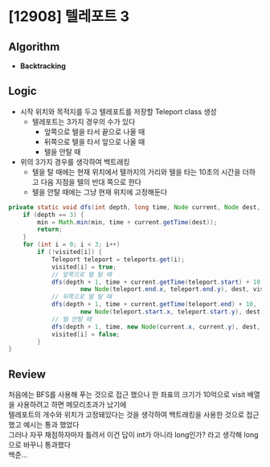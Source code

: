 # [12908] 텔레포트 3
## Algorithm
- **Backtracking**

## Logic
- 시작 위치와 목적지를 두고 텔레포트를 저장할 Teleport class 생성
  - 텔레포트는 3가지 경우의 수가 있다
    - 앞쪽으로 텔을 타서 끝으로 나올 때
    - 뒤쪽으로 텔을 타서 앞으로 나올 때
    - 텔을 안탈 때
- 위의 3가지 경우를 생각하여 백트래킹
  - 텔을 탈 때에는 현재 위치에서 텔까지의 거리와 텔을 타는 10초의 시간을 더하고 다음 지점을 텔의 반대 쪽으로 한다
  - 텔을 안탈 때에는 그냥 현재 위치에 고정해둔다 

```java
private static void dfs(int depth, long time, Node current, Node dest, boolean[] visited) {
    if (depth == 3) {
        min = Math.min(min, time + current.getTime(dest));
        return;
    }
    for (int i = 0; i < 3; i++)
        if (!visited[i]) {
            Teleport teleport = teleports.get(i);
            visited[i] = true;
            // 앞쪽으로 텔 탈 때
            dfs(depth + 1, time + current.getTime(teleport.start) + 10,
                    new Node(teleport.end.x, teleport.end.y), dest, visited);
            // 뒤쪽으로 텔 탈 때
            dfs(depth + 1, time + current.getTime(teleport.end) + 10,
                    new Node(teleport.start.x, teleport.start.y), dest, visited);
            // 텔 안탈 때
            dfs(depth + 1, time, new Node(current.x, current.y), dest, visited);
            visited[i] = false;
        }
}
```

## Review
처음에는 BFS를 사용해 푸는 것으로 접근 했으나 한 좌표의 크기가 10억으로 visit 배열을 사용하려고 하면 메모리초과가 났기에  
텔레포트의 개수와 위치가 고정돼있다는 것을 생각하여 백트래킹을 사용한 것으로 접근했고 예시는 통과 했었다  
그러나 자꾸 채점하자마자 틀려서 이건 답이 int가 아니라 long인가? 라고 생각해 long으로 바꾸니 통과했다  
백준...
